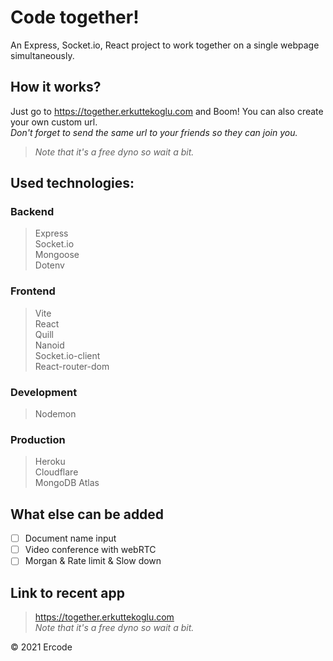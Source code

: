 # Code together!
An Express, Socket.io, React project to work together on a single webpage simultaneously.

## How it works?
Just go to https://together.erkuttekoglu.com and Boom! You can also create your own custom url. \
*Don't forget to send the same url to your friends so they can join you.*
> *Note that it's a free dyno so wait a bit.*

## Used technologies:
### Backend
> Express \
Socket.io \
Mongoose \
Dotenv

### Frontend
> Vite \
React \
Quill \
Nanoid \
Socket.io-client \
React-router-dom

### Development
> Nodemon

### Production
> Heroku \
Cloudflare \
MongoDB Atlas

## What else can be added
  * [ ] Document name input
  * [ ] Video conference with webRTC
  * [ ] Morgan & Rate limit & Slow down

## Link to recent app
> https://together.erkuttekoglu.com \
> *Note that it's a free dyno so wait a bit.*

&copy; 2021 Ercode

